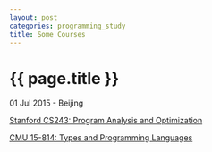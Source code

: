 ```yaml
---
layout: post
categories: programming_study
title: Some Courses
---
```


{{ page.title }}
================

<p class="meta">01 Jul 2015 - Beijing</p>

[Stanford CS243: Program Analysis and Optimization](http://suif.stanford.edu/~courses/cs243/)

[CMU 15-814: Types and Programming Languages](http://www.cs.cmu.edu/~rwh/courses/typesys/)
